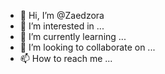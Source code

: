- 👋 Hi, I’m @Zaedzora
- 👀 I’m interested in ...
- 🌱 I’m currently learning ...
- 💞️ I’m looking to collaborate on ...
- 📫 How to reach me ...

<!---
Zaedzora/Zaedzora is a ✨ special ✨ repository because its `README.md` (this file) appears on your GitHub profile.
You can click the Preview link to take a look at your changes.
--->
